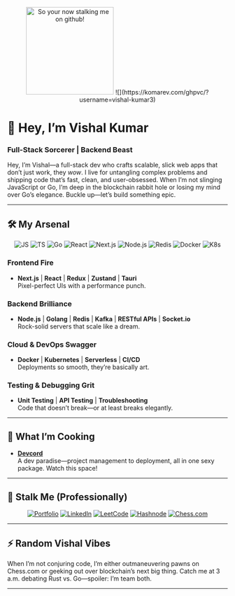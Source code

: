 <p align="center">
  <img src="https://i.imgur.com/psKJGaA.jpeg" width="200" alt="So your now stalking me on github!"/>
  ![](https://komarev.com/ghpvc/?username=vishal-kumar3)
</p>

# 👋 Hey, I’m Vishal Kumar  
### Full-Stack Sorcerer | Backend Beast

Hey, I’m Vishal—a full-stack dev who crafts scalable, slick web apps that don’t just work, they *wow*. I live for untangling complex problems and shipping code that’s fast, clean, and user-obsessed. When I’m not slinging JavaScript or Go, I’m deep in the blockchain rabbit hole or losing my mind over Go’s elegance. Buckle up—let’s build something epic.

---

## 🛠️ My Arsenal

<p align="center">
  <img src="https://img.shields.io/badge/JavaScript-F7DF1E?style=for-the-badge&logo=javascript&logoColor=black" alt="JS"/>
  <img src="https://img.shields.io/badge/TypeScript-007ACC?style=for-the-badge&logo=typescript&logoColor=white" alt="TS"/>
  <img src="https://img.shields.io/badge/Go-00ADD8?style=for-the-badge&logo=go&logoColor=white" alt="Go"/>
  <img src="https://img.shields.io/badge/React-20232A?style=for-the-badge&logo=react&logoColor=61DAFB" alt="React"/>
  <img src="https://img.shields.io/badge/Next.js-000000?style=for-the-badge&logo=next.js&logoColor=white" alt="Next.js"/>
  <img src="https://img.shields.io/badge/Node.js-339933?style=for-the-badge&logo=nodedotjs&logoColor=white" alt="Node.js"/>
  <img src="https://img.shields.io/badge/Redis-DC382D?style=for-the-badge&logo=redis&logoColor=white" alt="Redis"/>
  <img src="https://img.shields.io/badge/Docker-2CA5E0?style=for-the-badge&logo=docker&logoColor=white" alt="Docker"/>
  <img src="https://img.shields.io/badge/Kubernetes-326CE5?style=for-the-badge&logo=kubernetes&logoColor=white" alt="K8s"/>
</p>

### Frontend Fire
- **Next.js** | **React** | **Redux** | **Zustand** | **Tauri**  
  Pixel-perfect UIs with a performance punch.

### Backend Brilliance
- **Node.js** | **Golang** | **Redis** | **Kafka** | **RESTful APIs** | **Socket.io**  
  Rock-solid servers that scale like a dream.

### Cloud & DevOps Swagger
- **Docker** | **Kubernetes** | **Serverless** | **CI/CD**  
  Deployments so smooth, they’re basically art.

### Testing & Debugging Grit
- **Unit Testing** | **API Testing** | **Troubleshooting**  
  Code that doesn’t break—or at least breaks elegantly.

---

## 🚀 What I’m Cooking

- **[Devcord](https://github.com/vishal-kumar3/devcord)**  
  A dev paradise—project management to deployment, all in one sexy package. Watch this space!

---

## 🔗 Stalk Me (Professionally)

<p align="center">
  <a href="https://vishalkumar.space/"><img src="https://img.shields.io/badge/Portfolio-FF6F61?style=for-the-badge&logo=About.me&logoColor=white" alt="Portfolio"/></a>
  <a href="https://www.linkedin.com/in/vishal-kumar3/"><img src="https://img.shields.io/badge/LinkedIn-0077B5?style=for-the-badge&logo=linkedin&logoColor=white" alt="LinkedIn"/></a>
  <a href="https://leetcode.com/u/VishalKumar10/"><img src="https://img.shields.io/badge/LeetCode-FFA116?style=for-the-badge&logo=leetcode&logoColor=black" alt="LeetCode"/></a>
  <a href="https://vishal-kumar3.hashnode.dev/"><img src="https://img.shields.io/badge/Hashnode-2962FF?style=for-the-badge&logo=hashnode&logoColor=white" alt="Hashnode"/></a>
  <a href="https://www.chess.com/member/vishal_kumar3"><img src="https://img.shields.io/badge/Chess.com-005FAB?style=for-the-badge&logo=lichess&logoColor=white" alt="Chess.com"/></a>
</p>

---

## ⚡ Random Vishal Vibes

When I’m not conjuring code, I’m either outmaneuvering pawns on Chess.com or geeking out over blockchain’s next big thing. Catch me at 3 a.m. debating Rust vs. Go—spoiler: I’m team both.

---
